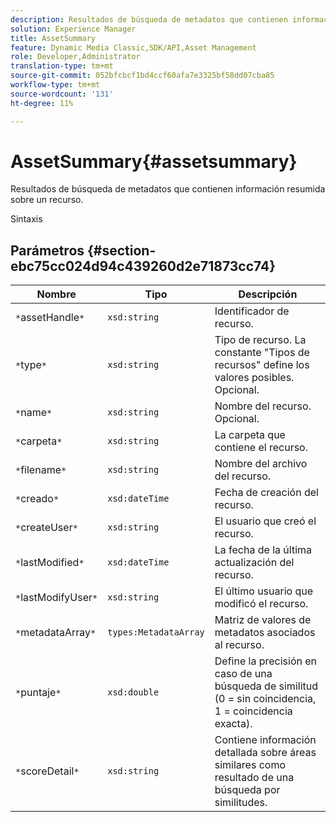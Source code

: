 ```yaml
---
description: Resultados de búsqueda de metadatos que contienen información resumida sobre un recurso.
solution: Experience Manager
title: AssetSummary
feature: Dynamic Media Classic,SDK/API,Asset Management
role: Developer,Administrator
translation-type: tm+mt
source-git-commit: 052bfcbcf1bd4ccf60afa7e3325bf58dd07cba85
workflow-type: tm+mt
source-wordcount: '131'
ht-degree: 11%

---
```



# AssetSummary{#assetsummary}

Resultados de búsqueda de metadatos que contienen información resumida sobre un recurso.

Sintaxis

## Parámetros {#section-ebc75cc024d94c439260d2e71873cc74}

| Nombre | Tipo | Descripción |
|---|---|---|
| `*`assetHandle`*` | `xsd:string` | Identificador de recurso. |
| `*`type`*` | `xsd:string` | Tipo de recurso. La constante &quot;Tipos de recursos&quot; define los valores posibles. Opcional. |
| `*`name`*` | `xsd:string` | Nombre del recurso. Opcional. |
| `*`carpeta`*` | `xsd:string` | La carpeta que contiene el recurso. |
| `*`filename`*` | `xsd:string` | Nombre del archivo del recurso. |
| `*`creado`*` | `xsd:dateTime` | Fecha de creación del recurso. |
| `*`createUser`*` | `xsd:string` | El usuario que creó el recurso. |
| `*`lastModified`*` | `xsd:dateTime` | La fecha de la última actualización del recurso. |
| `*`lastModifyUser`*` | `xsd:string` | El último usuario que modificó el recurso. |
| `*`metadataArray`*` | `types:MetadataArray` | Matriz de valores de metadatos asociados al recurso. |
| `*`puntaje`*` | `xsd:double` | Define la precisión en caso de una búsqueda de similitud (0 = sin coincidencia, 1 = coincidencia exacta). |
| `*`scoreDetail`*` | `xsd:string` | Contiene información detallada sobre áreas similares como resultado de una búsqueda por similitudes. |

